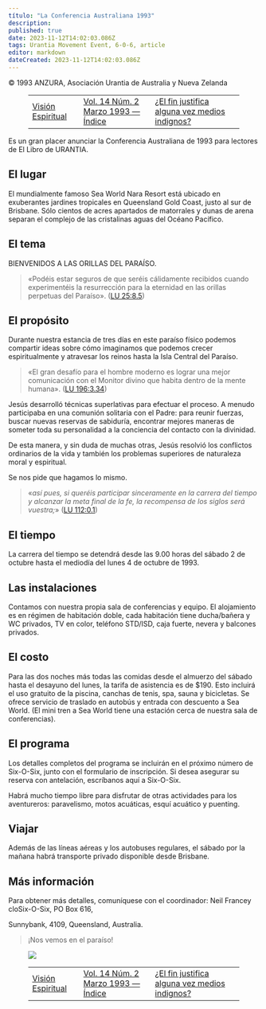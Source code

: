```yaml
---
título: "La Conferencia Australiana 1993"
description: 
published: true
date: 2023-11-12T14:02:03.086Z
tags: Urantia Movement Event, 6-0-6, article
editor: markdown
dateCreated: 2023-11-12T14:02:03.086Z
---
```


<p class="v-card v-sheet theme--light grey lighten-3 px-2 py-1">© 1993 ANZURA, Asociación Urantia de Australia y Nueva Zelanda</p>
<figure class="table chapter-navigator">
  <table>
    <tbody>
      <tr>
        <td>
        <a href="/es/article/Ron_Cyr/Spiritual_Vision">
          <span class="mdi mdi-arrow-left-drop-circle"></span><span class="pl-2">Visión Espiritual</span>
        </a>
        </td>
        <td>
        <a href="/es/index/articles_606#vol-14-núm-2-marzo-1993">
          <span class="mdi mdi-book-open-variant"></span><span class="pl-2">Vol. 14 Núm. 2 Marzo 1993 — Índice</span>
        </a>
        </td>
        <td>
        <a href="/es/article/Ken_Glasziou/Does_The_End_Ever_Justify_Unworthy_Means">
          <span class="pr-2">¿El fin justifica alguna vez medios indignos?</span><span class="mdi mdi-arrow-right-drop-circle"></span>
        </a>
        </td>
      </tr>
    </tbody>
  </table>
</figure>



Es un gran placer anunciar la Conferencia Australiana de 1993 para lectores de El Libro de URANTIA.

## El lugar

El mundialmente famoso Sea World Nara Resort está ubicado en exuberantes jardines tropicales en Queensland Gold Coast, justo al sur de Brisbane. Sólo cientos de acres apartados de matorrales y dunas de arena separan el complejo de las cristalinas aguas del Océano Pacífico.

## El tema

BIENVENIDOS A LAS ORILLAS DEL PARAÍSO.

> «Podéis estar seguros de que seréis cálidamente recibidos cuando experimentéis la resurrección para la eternidad en las orillas perpetuas del Paraíso». ([LU 25:8.5](/es/The_Urantia_Book/25#p8_5))

## El propósito

Durante nuestra estancia de tres días en este paraíso físico podemos compartir ideas sobre cómo imaginamos que podemos crecer espiritualmente y atravesar los reinos hasta la Isla Central del Paraíso.

> «El gran desafío para el hombre moderno es lograr una mejor comunicación con el Monitor divino que habita dentro de la mente humana». ([LU 196:3.34](/es/The_Urantia_Book/196#p3_34))

Jesús desarrolló técnicas superlativas para efectuar el proceso. A menudo participaba en una comunión solitaria con el Padre: para reunir fuerzas, buscar nuevas reservas de sabiduría, encontrar mejores maneras de someter toda su personalidad a la conciencia del contacto con la divinidad.

De esta manera, y sin duda de muchas otras, Jesús resolvió los conflictos ordinarios de la vida y también los problemas superiores de naturaleza moral y espiritual.

Se nos pide que hagamos lo mismo.

> «_así pues, si queréis participar sinceramente en la carrera del tiempo y alcanzar la meta final de la fe, la recompensa de los siglos será vuestra;_» (<a id="a61_154"></a>[LU 112:0.1](/es/The_Urantia_Book/112#p0_1))

## El tiempo

La carrera del tiempo se detendrá desde las 9.00 horas del sábado 2 de octubre hasta el mediodía del lunes 4 de octubre de 1993.

## Las instalaciones

Contamos con nuestra propia sala de conferencias y equipo. El alojamiento es en régimen de habitación doble, cada habitación tiene ducha/bañera y WC privados, TV en color, teléfono STD/ISD, caja fuerte, nevera y balcones privados.

## El costo

Para las dos noches más todas las comidas desde el almuerzo del sábado hasta el desayuno del lunes, la tarifa de asistencia es de $190. Esto incluirá el uso gratuito de la piscina, canchas de tenis, spa, sauna y bicicletas. Se ofrece servicio de traslado en autobús y entrada con descuento a Sea World. (El mini tren a Sea World tiene una estación cerca de nuestra sala de conferencias).

## El programa

Los detalles completos del programa se incluirán en el próximo número de Six-O-Six, junto con el formulario de inscripción. Si desea asegurar su reserva con antelación, escríbanos aquí a Six-O-Six.

Habrá mucho tiempo libre para disfrutar de otras actividades para los aventureros: paravelismo, motos acuáticas, esquí acuático y puenting.

## Viajar

Además de las líneas aéreas y los autobuses regulares, el sábado por la mañana habrá transporte privado disponible desde Brisbane.

## Más información

Para obtener más detalles, comuníquese con el coordinador: Neil Francey cloSix-O-Six, PO Box 616,

Sunnybank, 4109, Queensland, Australia.

> ¡Nos vemos en el paraíso!

<figure id="Figure_3" class="image urantiapedia" alt="maps">
<img src="/image/article/606/maps.jpg">
</figure>



<figure class="table chapter-navigator">
  <table>
    <tbody>
      <tr>
        <td>
        <a href="/es/article/Ron_Cyr/Spiritual_Vision">
          <span class="mdi mdi-arrow-left-drop-circle"></span><span class="pl-2">Visión Espiritual</span>
        </a>
        </td>
        <td>
        <a href="/es/index/articles_606#vol-14-núm-2-marzo-1993">
          <span class="mdi mdi-book-open-variant"></span><span class="pl-2">Vol. 14 Núm. 2 Marzo 1993 — Índice</span>
        </a>
        </td>
        <td>
        <a href="/es/article/Ken_Glasziou/Does_The_End_Ever_Justify_Unworthy_Means">
          <span class="pr-2">¿El fin justifica alguna vez medios indignos?</span><span class="mdi mdi-arrow-right-drop-circle"></span>
        </a>
        </td>
      </tr>
    </tbody>
  </table>
</figure>
